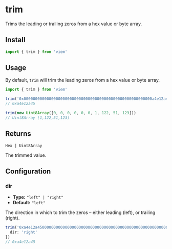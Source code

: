 # trim

Trims the leading or trailing zeros from a hex value or byte array.

## Install

```ts
import { trim } from 'viem'
```

## Usage

By default, `trim` will trim the leading zeros from a hex value or byte array.

```ts
import { trim } from 'viem'

trim('0x00000000000000000000000000000000000000000000000000000000a4e12a45')
// 0xa4e12a45

trim(new Uint8Array([0, 0, 0, 0, 0, 0, 1, 122, 51, 123]))
// Uint8Array [1,122,51,123]
```

## Returns

`Hex | Uint8Array`

The trimmed value.

## Configuration

### dir

- **Type:** `"left" | "right"`
- **Default:** `"left"`

The direction in which to trim the zeros – either leading (left), or trailing (right).

```ts
trim('0xa4e12a4500000000000000000000000000000000000000000000000000000000', {
  dir: 'right'
})
// 0xa4e12a45
```

